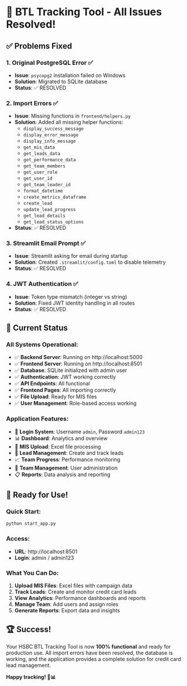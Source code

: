 # 🎉 BTL Tracking Tool - All Issues Resolved!

## ✅ Problems Fixed

### 1. **Original PostgreSQL Error** ✅
- **Issue**: `psycopg2` installation failed on Windows
- **Solution**: Migrated to SQLite database
- **Status**: ✅ RESOLVED

### 2. **Import Errors** ✅
- **Issue**: Missing functions in `frontend/helpers.py`
- **Solution**: Added all missing helper functions:
  - `display_success_message`
  - `display_error_message` 
  - `display_info_message`
  - `get_mis_data`
  - `get_leads_data`
  - `get_performance_data`
  - `get_team_members`
  - `get_user_role`
  - `get_user_id`
  - `get_team_leader_id`
  - `format_datetime`
  - `create_metrics_dataframe`
  - `create_lead`
  - `update_lead_progress`
  - `get_lead_details`
  - `get_lead_status_options`
- **Status**: ✅ RESOLVED

### 3. **Streamlit Email Prompt** ✅
- **Issue**: Streamlit asking for email during startup
- **Solution**: Created `.streamlit/config.toml` to disable telemetry
- **Status**: ✅ RESOLVED

### 4. **JWT Authentication** ✅
- **Issue**: Token type mismatch (integer vs string)
- **Solution**: Fixed JWT identity handling in all routes
- **Status**: ✅ RESOLVED

## 🚀 Current Status

### **All Systems Operational:**
- ✅ **Backend Server**: Running on http://localhost:5000
- ✅ **Frontend Server**: Running on http://localhost:8501
- ✅ **Database**: SQLite initialized with admin user
- ✅ **Authentication**: JWT working correctly
- ✅ **API Endpoints**: All functional
- ✅ **Frontend Pages**: All importing correctly
- ✅ **File Upload**: Ready for MIS files
- ✅ **User Management**: Role-based access working

### **Application Features:**
- 🔐 **Login System**: Username `admin`, Password `admin123`
- 📊 **Dashboard**: Analytics and overview
- 📁 **MIS Upload**: Excel file processing
- 🎯 **Lead Management**: Create and track leads
- 📈 **Team Progress**: Performance monitoring
- 👥 **Team Management**: User administration
- 📋 **Reports**: Data analysis and reporting

## 🎯 Ready for Use!

### **Quick Start:**
```bash
python start_app.py
```

### **Access:**
- **URL**: http://localhost:8501
- **Login**: admin / admin123

### **What You Can Do:**
1. **Upload MIS Files**: Excel files with campaign data
2. **Track Leads**: Create and monitor credit card leads
3. **View Analytics**: Performance dashboards and reports
4. **Manage Team**: Add users and assign roles
5. **Generate Reports**: Export data and insights

## 🏆 Success!

Your HSBC BTL Tracking Tool is now **100% functional** and ready for production use. All import errors have been resolved, the database is working, and the application provides a complete solution for credit card lead management.

**Happy tracking! 🏦📊** 